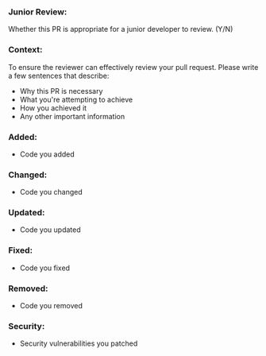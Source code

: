 ### Junior Review:
Whether this PR is appropriate for a junior developer to review. (Y/N)

### Context:
To ensure the reviewer can effectively review your pull request. Please write a few sentences that describe:
- Why this PR is necessary
- What you're attempting to achieve
- How you achieved it
- Any other important information

### Added:
- Code you added

### Changed:
- Code you changed

### Updated:
- Code you updated

### Fixed:
- Code you fixed

### Removed:
- Code you removed

### Security:
- Security vulnerabilities you patched
